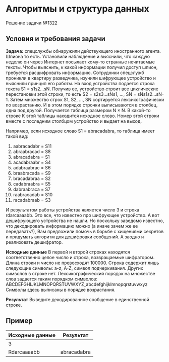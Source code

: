 # Алгоритмы и структура данных
Решение задачи №1322

## Условия и требования задачи

__Задача:__ спецслужбы обнаружили действующего иностранного агента. Шпиона то есть. Установили наблюдение и выяснили, что каждую неделю он через Интернет посылает кому-то странные нечитаемые тексты. Чтобы выяснить, к какой информации получил доступ шпион, требуется расшифровать информацию. Сотрудники спецслужб проникли в квартиру разведчика, изучили шифрующее устройство и выяснили принцип его работы.
На вход устройства подается строка текста S1 = s1s2...sN. Получив ее, устройство строит все циклические перестановки этой строки, то есть S2 = s2s3...sNs1, ..., SN = sNs1s2...sN-1. Затем множество строк S1, S2, ..., SN сортируется лексикографически по возрастанию. И в этом порядке строчки выписываются в столбец, одна под другой. Получается таблица размером N × N. В какой-то строке K этой таблицы находится исходное слово. Номер этой строки вместе с последним столбцом устройство и выдает на выход.

Например, если исходное слово S1 = abracadabra, то таблица имеет такой вид:
1.	aabracadabr = S11
2.	abraabracad = S8
3.	abracadabra = S1
4.	acadabraabr = S4
5.	adabraabrac = S6
6.	braabracada = S9
7.	bracadabraa = S2
8.	cadabraabra = S5
9.	dabraabraca = S7
10.	raabracadab = S10
11.	racadabraab = S3

И результатом работы устройства является число 3 и строка rdarcaaaabb.
Это все, что известно про шифрующее устройство. А вот дешифрующего устройства не нашли. Но поскольку заведомо известно, что декодировать информацию можно (а иначе зачем же ее передавать?), Вам предложили помочь в борьбе с хищениями секретов и придумать алгоритм для дешифровки сообщений. А заодно и реализовать дешифратор.

__Исходные данные__
В первой и второй строках находятся соответственно целое число и строка, возвращаемые шифратором. Длина строки и число не превосходят 100000. Строка содержит лишь следующие символы: a-z, A-Z, символ подчеркивания. Других символов в строке нет. Лексикографический порядок на множестве слов задается таким порядком символов:
ABCDEFGHIJKLMNOPQRSTUVWXYZ_abcdefghijklmnopqrstuvwxyz
Символы здесь выписаны в порядке возрастания.

__Результат__
Выведите декодированное сообщение в единственной строке.


## Пример
| Исходные данные | Результат |
| ----------- | ----------- |
| 3
Rdarcaaaabb | abracadabra |


